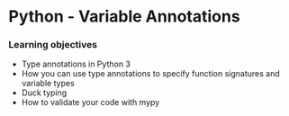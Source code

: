 # Python - Variable Annotations

### Learning objectives

- Type annotations in Python 3
- How you can use type annotations to specify function signatures and variable types
- Duck typing
- How to validate your code with mypy
